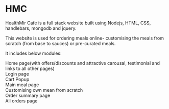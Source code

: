 # HMC
HealthMir Cafe is a full stack website built using Nodejs, HTML, CSS, handlebars, mongodb and jquery.

This website is used for ordering meals online- customising the meals from scratch (from base to sauces) or pre-curated meals.

It includes below modules:

Home page(with offers/discounts and attractive carousal, testimonial and links to all other pages)</br>
Login page </br>
Cart Popup</br>
Main meal page </br>
Customising own mean from scratch </br>
Order summary page</br>
All orders page 

